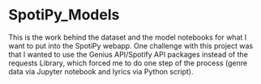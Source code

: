# SpotiPy_Models
This is the work behind the dataset and the model notebooks for what I want to put into the SpotiPy webapp. One challenge with this project was that I wanted to use the Genius API/Spotify API packages instead of the requests Library, which forced me to do one step of the process (genre data via Jupyter notebook and lyrics via Python script).
